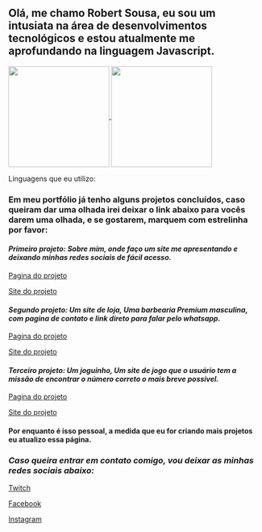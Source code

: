 <h2>
  Olá, me chamo Robert Sousa, eu sou um intusiata na área de desenvolvimentos tecnológicos e estou atualmente me aprofundando na linguagem Javascript.
</h2>
<div>
  <a href="https://github.com/Robert-S-C">
    <img height=200 align="center" src="https://github-readme-stats.vercel.app/api?username=Robert-S-C&locale=pt-br"/>
  </a>
  <a href="https://github.com/Robert-S-C">
    <img height=200 align="center" src="https://github-readme-stats.vercel.app/api/top-langs?username=Robert-S-C&locale=pt-br&layout=compact&langs_count=8&card_width=320" />
  </a>
</div>
<div>
  <p>
    Linguagens que eu utilizo:
  </p>
  <p>
    
  </p>
</div>


<h3>
  Em meu portfólio já tenho alguns projetos concluídos, caso queiram dar uma olhada irei deixar o link abaixo para vocês darem uma olhada, e se gostarem, marquem com estrelinha por favor:
</h3>

<h4>
  <i>
    Primeiro projeto: Sobre mim, onde faço um site me apresentando e deixando minhas redes sociais de fácil acesso.
  </i>
</h4>

<p>
  <a href="https://github.com/Robert-S-C/sobremim/">
    Pagina do projeto
  </a>
</p>
<p>
  <a href="https://sobremim-hazel.vercel.app">
    Site do projeto
  </a>
  </p>

<h4>
  <i>
    Segundo projeto: Um site de loja, Uma barbearia Premium masculina, com pagina de contato e link direto para falar pelo whatsapp.
  </i>
</h4>

<p>
  <a href="https://github.com/Robert-S-C/barbearia">
    Pagina do projeto
  </a>
</p>
<p>
  <a href="https://barbeariapremium.vercel.app">
    Site do projeto
  </a>
</p>

<h4>
  <i>
    Terceiro projeto: Um joguinho, Um site de jogo que o usuário tem a missão de encontrar o número correto o mais breve possivel.
  </i>
</h4>

<p>
  <a href="https://github.com/Robert-S-C/Jogo-Acerte-o-numero">
    Pagina do projeto
  </a>
</p>
<p>
  <a href="https://jogo-acerte-o-numero-one.vercel.app/">
    Site do projeto
  </a>
  </p>


<h4>
  Por enquanto é isso pessoal, a medida que eu for criando mais projetos eu atualizo essa página.
</h4>

<h3>
  <i>
    Caso queira entrar em contato comigo, vou deixar as minhas redes sociais abaixo:
  </i>
</h3>

<p>
  <a href="https://www.twitch.tv/dagorlaus">
    Twitch
  </a>
</p>
<p>
  <a href="https://www.facebook.com/robert.sousa.526">
    Facebook
  </a>
</p>
<p>
  <a href="https://www.instagram.com/dragonlaus">
    Instagram
  </a>
</p>


<!---
Robert-S-C/Robert-S-C is a ✨ special ✨ repository because its `README.md` (this file) appears on your GitHub profile.
You can click the Preview link to take a look at your changes.
--->
